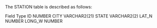 The STATION table is described as follows:

Field    	Type
ID	      NUMBER
CITY	    VARCHAR2(21)
STATE	    VARCHAR2(2)
LAT_N	    NUMBER
LONG_W	  NUMBER
